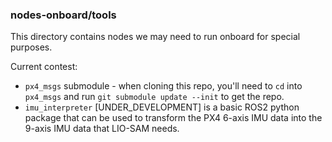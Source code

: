 ### nodes-onboard/tools

This directory contains nodes we may need to run onboard for special purposes.

Current contest:
* `px4_msgs` submodule - when cloning this repo, you'll need to `cd` into `px4_msgs` and run `git submodule update --init` to get the repo.
* `imu_interpreter` [UNDER_DEVELOPMENT] is a basic ROS2 python package that can be used to transform the PX4 6-axis IMU data into the 9-axis IMU data that LIO-SAM needs.
